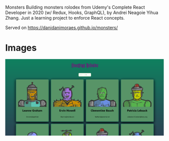 Monsters
Building monsters rolodex from Udemy's Complete React Developer in 2020 (w/ Redux, Hooks, GraphQL), by Andrei Neagoie Yihua Zhang. Just a learning project to enforce React concepts.

Served on https://danidanimoraes.github.io/monsters/

# Images

![App](app.PNG)
